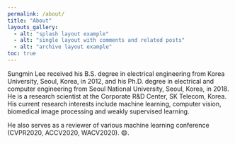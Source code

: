 ```yaml
---
permalink: /about/
title: "About"
layouts_gallery:
  - alt: "splash layout example"
  - alt: "single layout with comments and related posts"
  - alt: "archive layout example"
toc: true
---
```


Sungmin Lee received his B.S. degree in electrical engineering from Korea University, Seoul, Korea, in 2012, and his Ph.D. degree in electrical and computer engineering from Seoul National University, Seoul, Korea, in 2018. He is a research scientist at the Corporate R&D Center, SK Telecom, Korea. His current research interests include machine learning, computer vision, biomedical image processing and weakly supervised learning.

He also serves as a reviewer of various machine learning conference (CVPR2020, ACCV2020, WACV2020). :smile:.